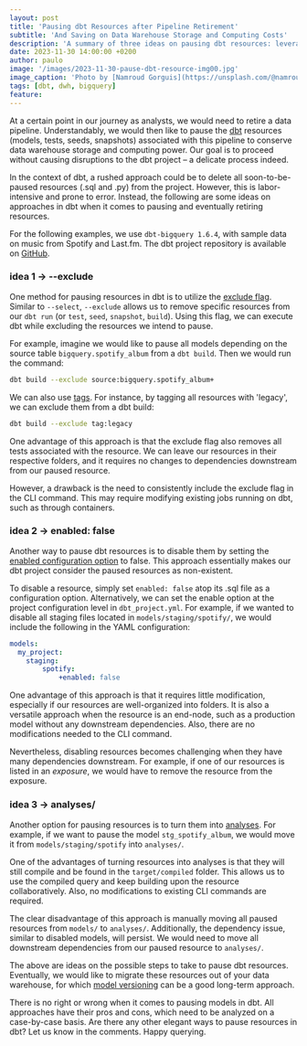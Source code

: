 ```yaml
---
layout: post
title: 'Pausing dbt Resources after Pipeline Retirement'
subtitle: 'And Saving on Data Warehouse Storage and Computing Costs'
description: 'A summary of three ideas on pausing dbt resources: leveraging the exclusion flag, disabling resources, and transforming models into analyses'
date: 2023-11-30 14:00:00 +0200
author: paulo
image: '/images/2023-11-30-pause-dbt-resource-img00.jpg'
image_caption: 'Photo by [Namroud Gorguis](https://unsplash.com/@namroud?utm_content=creditCopyText&utm_medium=referral&utm_source=unsplash) on [Unsplash](https://unsplash.com/photos/photo-of-black-and-brown-cassette-tape-FZWivbri0Xk?utm_content=creditCopyText&utm_medium=referral&utm_source=unsplash)'
tags: [dbt, dwh, bigquery]
feature:
---    
```


<!---
Photo by <a href="https://unsplash.com/@namroud?utm_content=creditCopyText&utm_medium=referral&utm_source=unsplash">Namroud Gorguis</a> on <a href="https://unsplash.com/photos/photo-of-black-and-brown-cassette-tape-FZWivbri0Xk?utm_content=creditCopyText&utm_medium=referral&utm_source=unsplash">Unsplash</a>
--->


At a certain point in our journey as analysts, we would need to retire a data pipeline. Understandably, we would then like to pause the [dbt](https://www.getdbt.com/) resources (models, tests, seeds, snapshots) associated with this pipeline to conserve data warehouse storage and computing power. Our goal is to proceed without causing disruptions to the dbt project – a delicate process indeed.

In the context of dbt, a rushed approach could be to delete all soon-to-be-paused resources (.sql and .py) from the project. However, this is labor-intensive and prone to error. Instead, the following are some ideas on approaches in dbt when it comes to pausing and eventually retiring resources.

For the following examples, we use `dbt-bigquery 1.6.4`, with sample data on music from Spotify and Last.fm. The dbt project repository is available on [GitHub](https://github.com/moralescastillo/dbt_in_house).

### idea 1 -> --exclude

One method for pausing resources in dbt is to utilize the [exclude flag](https://docs.getdbt.com/reference/node-selection/exclude). Similar to `--select`, `--exclude` allows us to remove specific resources from our `dbt run` (or `test`, `seed`, `snapshot`, `build`). Using this flag, we can execute dbt while excluding the resources we intend to pause.

For example, imagine we would like to pause all models depending on the source table `bigquery.spotify_album` from a `dbt build`. Then we would run the command:

```bash 
dbt build --exclude source:bigquery.spotify_album+
```
We can also use [tags](https://docs.getdbt.com/reference/resource-configs/tags). For instance, by tagging all resources with 'legacy', we can exclude them from a dbt build:

```bash 
dbt build --exclude tag:legacy
```

One advantage of this approach is that the exclude flag also removes all tests associated with the resource. We can leave our resources in their respective folders, and it requires no changes to dependencies downstream from our paused resource. 

However, a drawback is the need to consistently include the exclude flag in the CLI command. This may require modifying existing jobs running on dbt, such as through containers.


### idea 2 -> enabled: false

Another way to pause dbt resources is to disable them by setting the [enabled configuration option](https://docs.getdbt.com/reference/resource-configs/enabled) to false. This approach essentially makes our dbt project consider the paused resources as non-existent.

To disable a resource, simply set `enabled: false` atop its .sql file as a configuration option. Alternatively, we can set the enable option at the project configuration level in `dbt_project.yml`. For example, if we wanted to disable all staging files located in `models/staging/spotify/`, we would include the following in the YAML configuration:

```yaml
models:
  my_project:
  	staging:
  		spotify:
			+enabled: false
```

One advantage of this approach is that it requires little modification, especially if our resources are well-organized into folders. It is also a versatile approach when the resource is an end-node, such as a production model without any downstream dependencies. Also, there are no modifications needed to the CLI command. 

Nevertheless, disabling resources becomes challenging when they have many dependencies downstream. For example, if one of our resources is listed in an _exposure_, we would have to remove the resource from the exposure.

### idea 3 -> analyses/

Another option for pausing resources is to turn them into [analyses](https://docs.getdbt.com/docs/build/analyses). For example, if we want to pause the model `stg_spotify_album`, we would move it from `models/staging/spotify` into `analyses/`.

One of the advantages of turning resources into analyses is that they will still compile and be found in the `target/compiled` folder. This allows us to use the compiled query and keep building upon the resource collaboratively. Also, no modifications to existing CLI commands are required.  

The clear disadvantage of this approach is manually moving all paused resources from `models/` to `analyses/`. Additionally, the dependency issue, similar to disabled models, will persist. We would need to move all downstream dependencies from our paused resource to `analyses/`.

The above are ideas on the possible steps to take to pause dbt resources. Eventually, we would like to migrate these resources out of your data warehouse, for which [model versioning](https://docs.getdbt.com/reference/resource-properties/versions) can be a good long-term approach.

There is no right or wrong when it comes to pausing models in dbt. All approaches have their pros and cons, which need to be analyzed on a case-by-case basis. Are there any other elegant ways to pause resources in dbt? Let us know in the comments. Happy querying.